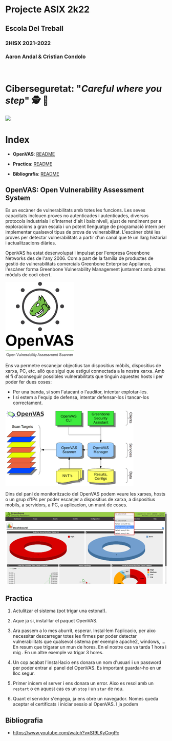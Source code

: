 # __Projecte ASIX 2k22__
## __Escola Del Treball__
### __2HISX 2021-2022__
### __Aaron Andal & Cristian Condolo__

<br>

# __Ciberseguretat__: "_Careful where you step_" 🕵️ 🔎

![](https://tec.mx/sites/default/files/styles/header_full/public/2021-08/ciberseguridad-tec-de-monterrey.jpg?itok=H3ibmb8t)


# Index

* **OpenVAS**: [README](#descripcióbiografia)

* **Practica**: [README](#practica)

* **Bibliografia**: [README](#bibliografia)

## __OpenVAS__: Open Vulnerability Assessment System 

Es un escàner de vulnerabilitats amb totes les funcions. Les seves capacitats inclouen proves no autenticades i autenticades, diversos protocols industrials i d'Internet d'alt i baix nivell, ajust de rendiment per a exploracions a gran escala i un potent llenguatge de programació intern per implementar qualsevol tipus de prova de vulnerabilitat.
L'escàner obté les proves per detectar vulnerabilitats a partir d'un canal que té un llarg historial i actualitzacions diàries.

OpenVAS ha estat desenvolupat i impulsat per l'empresa Greenbone Networks des de l'any 2006. Com a part de la família de productes de gestió de vulnerabilitats comercials Greenbone Enterprise Appliance, l'escàner forma Greenbone Vulnerability Management juntament amb altres mòduls de codi obert.

![](./Photos/OpenVAS.png)

Ens va permetre escanejar objectius tan dispositius mòbils, dispositius de xarxa, PC, etc. allò que sigui que estigui connectada a la nostra xarxa. Amb el fi d'aconseguir possibles vulnerabilitats que tinguin aquestes hosts i per poder fer dues coses:
- Per una banda, si som l'atacant o l'auditor, intentar explotar-les.
- I si estem a l'equip de defensa, intentar defensar-los i tancar-los correctament.

![](./Photos/openvas-exemple_structure.png)

Dins del panl de monitoritzacio del OpenVAS podem veure les xarxes, hosts o un grup d'IPs per poder escanjer a dispositius de xarxa, a dispositius mobils, a servidors, a PC, a aplicacion, un munt de coses.

![](./Photos/openvas-exemple_dashboard.png)

## __Practica__

1. Actulitzar el sistema (pot trigar una estona!).

2. Aque ja si, instal·lar el paquet OpenVAS.

3. Ara passem a lo mes aburrit, esperar. Instal·lem l'aplicacio, per aixo necessitar descarregar totes les firmes per poder detectar vulnerabilitats que qualsevol sistema per exemple apache2, windows, ... En resum que trigarar un mun de hores. En el nostre cas va tarda 1 hora i mig . En un altre exemple va trigar 3 hores.

4. Un cop acabat l'instal·lacio ens donara un nom d'usuari i un password per poder entrar al panel del OpenVAS. Es important guardar-ho en un lloc segur.

5. Primer inicem el server i ens donara un error. Aixo es resol amb un ``restart`` o en aquest cas es un ``stop`` i un ``star`` de nou.

6. Quant el servidor s'engega, ja ens obre un navegador. Nomes queda aceptar el certificats i iniciar sessio al OpenVAS. I ja podem 

## __Bibliografia__
- https://www.youtube.com/watch?v=Sf9LKyCpgPc